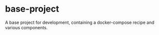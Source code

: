 # base-project

A base project for development, containing a docker-compose recipe and various components.

